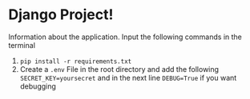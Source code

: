# Django Project! 

Information about the application. 
Input the following commands in the terminal

1. `pip install -r requirements.txt`
2. Create a `.env` File in the root directory and add the following `SECRET_KEY=yoursecret` and in the next line `DEBUG=True` if you want debugging


